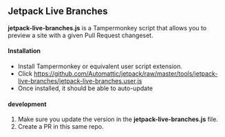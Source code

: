 ## Jetpack Live Branches

**jetpack-live-branches.js** is a Tampermonkey script that allows you to preview a site with a given Pull Request changeset.


#### Installation

* Install Tampermonkey or equivalent user script extension.
* Click https://github.com/Automattic/jetpack/raw/master/tools/jetpack-live-branches/jetpack-live-branches.user.js
* Once installed, it should be able to auto-update

#### development

1. Make sure you update the version in the **jetpack-live-branches.js** file.
2. Create a PR in this same repo.
